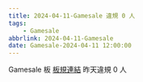 ```yaml
---
title: 2024-04-11-Gamesale 違規 0 人
tags:
    - Gamesale
abbrlink: 2024-04-11-Gamesale
date: Gamesale-2024-04-11 12:00:00
---
```

Gamesale 板 [板規連結](https://www.ptt.cc/bbs/Gossiping/M.1637425085.A.07D.html)
昨天違規 0 人
